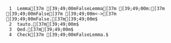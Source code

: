      1	Lemma[37m [39;49;00mFalseLemma[37m [39;49;00m:[37m [39;49;00mFalse[37m [39;49;00m<->[37m [39;49;00mFalse.[37m[39;49;00m$
     2	tauto.[37m[39;49;00m$
     3	Qed.[37m[39;49;00m$
     4	Check[37m [39;49;00mFalseLemma.$
